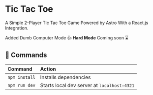 # Tic Tac Toe

A Simple 2-Player Tic Tac Toe Game Powered by Astro With a React.js Integration.

Added Dumb Computer Mode 👍
**Hard Mode** Coming soon ⌛

## 🧞 Commands

| Command                   | Action                                           |
| :------------------------ | :----------------------------------------------- |
| `npm install`             | Installs dependencies                            |
| `npm run dev`             | Starts local dev server at `localhost:4321`      |
